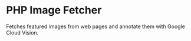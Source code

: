 # PHP Image Fetcher

Fetches featured images from web pages and annotate them with Google Cloud Vision.
